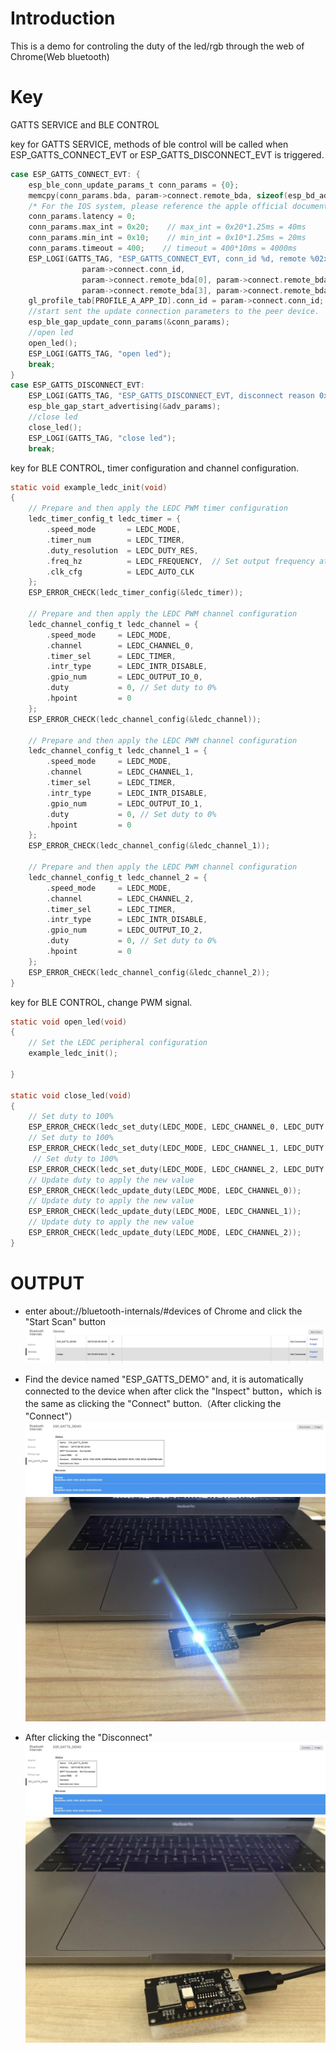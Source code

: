 # Introduction

This is a demo for controling the duty of the led/rgb through the web of Chrome(Web bluetooth)

# Key

GATTS SERVICE and BLE CONTROL

key for GATTS SERVICE, methods of ble control will be called when ESP_GATTS_CONNECT_EVT or ESP_GATTS_DISCONNECT_EVT is triggered.
``` c
case ESP_GATTS_CONNECT_EVT: {
    esp_ble_conn_update_params_t conn_params = {0};
    memcpy(conn_params.bda, param->connect.remote_bda, sizeof(esp_bd_addr_t));
    /* For the IOS system, please reference the apple official documents about the ble connection parameters restrictions. */
    conn_params.latency = 0;
    conn_params.max_int = 0x20;    // max_int = 0x20*1.25ms = 40ms
    conn_params.min_int = 0x10;    // min_int = 0x10*1.25ms = 20ms
    conn_params.timeout = 400;    // timeout = 400*10ms = 4000ms
    ESP_LOGI(GATTS_TAG, "ESP_GATTS_CONNECT_EVT, conn_id %d, remote %02x:%02x:%02x:%02x:%02x:%02x:",
                param->connect.conn_id,
                param->connect.remote_bda[0], param->connect.remote_bda[1], param->connect.remote_bda[2],
                param->connect.remote_bda[3], param->connect.remote_bda[4], param->connect.remote_bda[5]);
    gl_profile_tab[PROFILE_A_APP_ID].conn_id = param->connect.conn_id;
    //start sent the update connection parameters to the peer device.
    esp_ble_gap_update_conn_params(&conn_params);
    //open led
    open_led();
    ESP_LOGI(GATTS_TAG, "open led");
    break;
}
case ESP_GATTS_DISCONNECT_EVT:
    ESP_LOGI(GATTS_TAG, "ESP_GATTS_DISCONNECT_EVT, disconnect reason 0x%x", param->disconnect.reason);
    esp_ble_gap_start_advertising(&adv_params);
    //close led
    close_led();
    ESP_LOGI(GATTS_TAG, "close led");
    break;
```

key for BLE CONTROL, timer configuration and channel configuration.
``` c
static void example_ledc_init(void)
{
    // Prepare and then apply the LEDC PWM timer configuration
    ledc_timer_config_t ledc_timer = {
        .speed_mode       = LEDC_MODE,
        .timer_num        = LEDC_TIMER,
        .duty_resolution  = LEDC_DUTY_RES,
        .freq_hz          = LEDC_FREQUENCY,  // Set output frequency at 5 kHz
        .clk_cfg          = LEDC_AUTO_CLK
    };
    ESP_ERROR_CHECK(ledc_timer_config(&ledc_timer));

    // Prepare and then apply the LEDC PWM channel configuration
    ledc_channel_config_t ledc_channel = {
        .speed_mode     = LEDC_MODE,
        .channel        = LEDC_CHANNEL_0,
        .timer_sel      = LEDC_TIMER,
        .intr_type      = LEDC_INTR_DISABLE,
        .gpio_num       = LEDC_OUTPUT_IO_0,
        .duty           = 0, // Set duty to 0%
        .hpoint         = 0
    };
    ESP_ERROR_CHECK(ledc_channel_config(&ledc_channel));

    // Prepare and then apply the LEDC PWM channel configuration
    ledc_channel_config_t ledc_channel_1 = {
        .speed_mode     = LEDC_MODE,
        .channel        = LEDC_CHANNEL_1,
        .timer_sel      = LEDC_TIMER,
        .intr_type      = LEDC_INTR_DISABLE,
        .gpio_num       = LEDC_OUTPUT_IO_1,
        .duty           = 0, // Set duty to 0%
        .hpoint         = 0
    };
    ESP_ERROR_CHECK(ledc_channel_config(&ledc_channel_1));

    // Prepare and then apply the LEDC PWM channel configuration
    ledc_channel_config_t ledc_channel_2 = {
        .speed_mode     = LEDC_MODE,
        .channel        = LEDC_CHANNEL_2,
        .timer_sel      = LEDC_TIMER,
        .intr_type      = LEDC_INTR_DISABLE,
        .gpio_num       = LEDC_OUTPUT_IO_2,
        .duty           = 0, // Set duty to 0%
        .hpoint         = 0
    };
    ESP_ERROR_CHECK(ledc_channel_config(&ledc_channel_2));
}
```

key for BLE CONTROL, change PWM signal.
``` c
static void open_led(void)
{
    // Set the LEDC peripheral configuration
    example_ledc_init();

}

static void close_led(void)
{
    // Set duty to 100%
    ESP_ERROR_CHECK(ledc_set_duty(LEDC_MODE, LEDC_CHANNEL_0, LEDC_DUTY * 2));
    // Set duty to 100%
    ESP_ERROR_CHECK(ledc_set_duty(LEDC_MODE, LEDC_CHANNEL_1, LEDC_DUTY * 2));
     // Set duty to 100%
    ESP_ERROR_CHECK(ledc_set_duty(LEDC_MODE, LEDC_CHANNEL_2, LEDC_DUTY * 2));
    // Update duty to apply the new value
    ESP_ERROR_CHECK(ledc_update_duty(LEDC_MODE, LEDC_CHANNEL_0));
    // Update duty to apply the new value
    ESP_ERROR_CHECK(ledc_update_duty(LEDC_MODE, LEDC_CHANNEL_1));
    // Update duty to apply the new value
    ESP_ERROR_CHECK(ledc_update_duty(LEDC_MODE, LEDC_CHANNEL_2));
}
```

# OUTPUT

* enter about://bluetooth-internals/#devices of Chrome and click the "Start Scan" button
![avatar](https://github.com/BlessedChild/TimeTree/blob/main/sources/webClient_ble_control_led/scan_divice.jpg)

* Find the device named "ESP_GATTS_DEMO" and, it is automatically connected to the device when after click the "Inspect" button，which is the same as clicking the "Connect" button.（After clicking the "Connect"）
![avatar](https://github.com/BlessedChild/TimeTree/blob/main/sources/webClient_ble_control_led/after_click_connect.jpg)
![avatar](https://github.com/BlessedChild/TimeTree/blob/main/sources/webClient_ble_control_led/connect_event_close_led.jpg)

* After clicking the "Disconnect"
![avatar](https://github.com/BlessedChild/TimeTree/blob/main/sources/webClient_ble_control_led/after_click_disconnect.jpg)
![avatar](https://github.com/BlessedChild/TimeTree/blob/main/sources/webClient_ble_control_led/disconnect_event_close_led.jpg)
